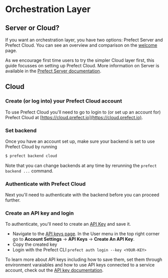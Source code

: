 # Orchestration Layer

## Server or Cloud?

If you want an orchestration layer, you have two options:  Prefect Server and Prefect Cloud. You can see an overview and comparison on the [welcome](/orchestration/README.md) page. 

As we encourage first time users to try the simpler Cloud layer first, this guide focusses on setting up Prefect Cloud. More information on Server is available in the [Prefect Server documentation](orchestration/server/overview.html).

## Cloud 

### Create (or log into) your Prefect Cloud account
To use Prefect Cloud you'll need to go to login to (or set up an account for) Prefect Cloud at [https://cloud.prefect.io](https://cloud.prefect.io).

### Set backend 

Once you have an account set up, make sure your backend is set to use Prefect Cloud by running 

  ```bash
$ prefect backend cloud
```

Note that you can change backends at any time by rerunning the `prefect backend ...` command.

### Authenticate with Prefect Cloud 

Next you'll need to authenticate with the backend before you can proceed further.

### Create an API key and login

To authenticate, you'll need to create an [API Key](/orchestration/concepts/api_keys.md) and save it. 

- Navigate to the [API keys page](https://cloud.prefect.io/user/keys). In the User menu in the top right corner go to **Account Settings** -> **API Keys** -> **Create An API Key**.
- Copy the created key
- Login with the Prefect CLI `prefect auth login --key <YOUR-KEY>`

To learn more about API keys including how to save them, set them through environment varaiables and how to use API keys connected to a service account, check out the [API key documentation](/orchestration/concepts/api_keys.md). 



